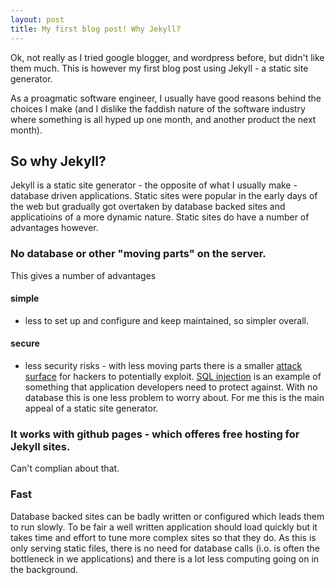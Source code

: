 ```yaml
---
layout: post
title: My first blog post! Why Jekyll? 
---
```


Ok, not really as I tried google blogger, and wordpress before, but didn't like them much.
This is however my first blog post using Jekyll - a static site generator. 

As a proagmatic software engineer, I usually have good reasons behind the choices I make (and I dislike the faddish nature of the software industry where something is all hyped up one month, and another product the next month).

## So why Jekyll?


Jekyll is a static site generator - the opposite of what I usually make - database driven applications. Static sites were popular in the early days of the web but gradually got overtaken by database backed sites and applicatioins of a more dynamic nature. 
Static sites do have a number of advantages however. 

### No database or other "moving parts" on the server. 
This gives a number of advantages

#### simple
 - less to set up and configure and keep maintained, so simpler overall.

#### secure
 - less security risks - with less moving parts there is a smaller [attack surface](https://en.wikipedia.org/wiki/Attack_surface) for hackers to potentially exploit. [SQL injection](https://en.wikipedia.org/wiki/SQL_injection) is an example of something that application developers need to protect against. With no database this is one less problem to worry about. For me this is the main appeal of a static site generator.


### It works with github pages - which offeres free hosting for Jekyll sites. 

Can't complian about that.

### Fast
Database backed sites can be badly written or configured which leads them to run slowly. To be fair a well written application should load quickly but it takes time and effort to tune more complex sites so that they do. 
As this is only serving static files, there is no need for database calls (i.o. is often the bottleneck in we applications) and there is a lot less computing going on in the background. 